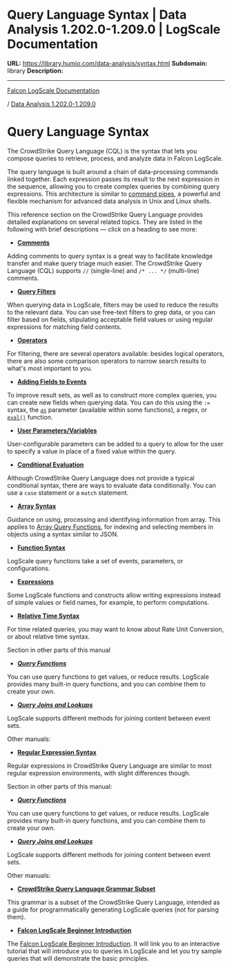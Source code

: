 # Query Language Syntax | Data Analysis 1.202.0-1.209.0 | LogScale Documentation

**URL:** https://library.humio.com/data-analysis/syntax.html
**Subdomain:** library
**Description:** 

---

[Falcon LogScale Documentation](https://library.humio.com)

/ [Data Analysis 1.202.0-1.209.0](data-analysis-docs.html)

# Query Language Syntax

The CrowdStrike Query Language (CQL) is the syntax that lets you compose queries to retrieve, process, and analyze data in Falcon LogScale. 

The query language is built around a chain of data-processing commands linked together. Each expression passes its result to the next expression in the sequence, allowing you to create complex queries by combining query expressions. This architecture is similar to [command pipes](https://en.wikipedia.org/wiki/Pipeline_\(Unix\)), a powerful and flexible mechanism for advanced data analysis in Unix and Linux shells. 

This reference section on the CrowdStrike Query Language provides detailed explanations on several related topics. They are listed in the following with brief descriptions — click on a heading to see more: 

  * **[Comments](syntax-comments.html "Comments")**

Adding comments to query syntax is a great way to facilitate knowledge transfer and make query triage much easier. The CrowdStrike Query Language (CQL) supports `//` (single-line) and `/* ... */` (multi-line) comments. 

  * **[Query Filters](syntax-filters.html "Query Filters")**

When querying data in LogScale, filters may be used to reduce the results to the relevant data. You can use free-text filters to grep data, or you can filter based on fields, stipulating acceptable field values or using regular expressions for matching field contents. 

  * **[Operators](syntax-operators.html "Operators")**

For filtering, there are several operators available: besides logical operators, there are also some comparison operators to narrow search results to what's most important to you. 

  * **[Adding Fields to Events](syntax-fields.html "Adding Fields to Events")**

To improve result sets, as well as to construct more complex queries, you can create new fields when querying data. You can do this using the `:=` syntax, the [_`as`_](syntax-fields.html#syntax-fields-from-functions "as Parameters") parameter (available within some functions), a regex, or [`eval()`](functions-eval.html "eval\(\)") function. 

  * **[User Parameters/Variables](syntax-fields-user-input.html "User Parameters \(Variables\)")**

User-configurable parameters can be added to a query to allow for the user to specify a value in place of a fixed value within the query. 

  * **[Conditional Evaluation](syntax-conditional.html "Conditional Evaluation")**

Although CrowdStrike Query Language does not provide a typical conditional syntax, there are ways to evaluate data conditionally. You can use a `case` statement or a `match` statement. 

  * **[Array Syntax](syntax-array.html "Array Syntax")**

Guidance on using, processing and identifying information from array. This applies to [Array Query Functions](functions-array.html "Array Query Functions"), for indexing and selecting members in objects using a syntax similar to JSON. 

  * **[Function Syntax](syntax-function.html "Function Syntax")**

LogScale query functions take a set of events, parameters, or configurations. 

  * **[Expressions](syntax-expressions.html "Expressions")**

Some LogScale functions and constructs allow writing expressions instead of simple values or field names, for example, to perform computations. 

  * **[Relative Time Syntax](syntax-time-relative.html "Relative Time Syntax")**

For time related queries, you may want to know about Rate Unit Conversion, or about relative time syntax. 




Section in other parts of this manual 

  * **[_Query Functions_](functions.html "Query Functions")**

You can use query functions to get values, or reduce results. LogScale provides many built-in query functions, and you can combine them to create your own. 

  * **[_Query Joins and Lookups_](query-joins.html "Query Joins and Lookups")**

LogScale supports different methods for joining content between event sets. 




Other manuals: 

  * **[Regular Expression Syntax](syntax-regex.html "Regular Expression Syntax")**

Regular expressions in CrowdStrike Query Language are similar to most regular expression environments, with slight differences though. 




Section in other parts of this manual: 

  * **[_Query Functions_](functions.html "Query Functions")**

You can use query functions to get values, or reduce results. LogScale provides many built-in query functions, and you can combine them to create your own. 

  * **[_Query Joins and Lookups_](query-joins.html "Query Joins and Lookups")**

LogScale supports different methods for joining content between event sets. 




Other manuals: 

  * **[CrowdStrike Query Language Grammar Subset](https://library.humio.com/lql-grammar/syntax-grammar-guide.html)**

This grammar is a subset of the CrowdStrike Query Language, intended as a guide for programmatically generating LogScale queries (not for parsing them). 

  * **[Falcon LogScale Beginner Introduction](https://library.humio.com/training/training-getting-started.html)**

The [Falcon LogScale Beginner Introduction](https://library.humio.com/training/training-getting-started.html). It will link you to an interactive tutorial that will introduce you to queries in LogScale and let you try sample queries that will demonstrate the basic principles.
